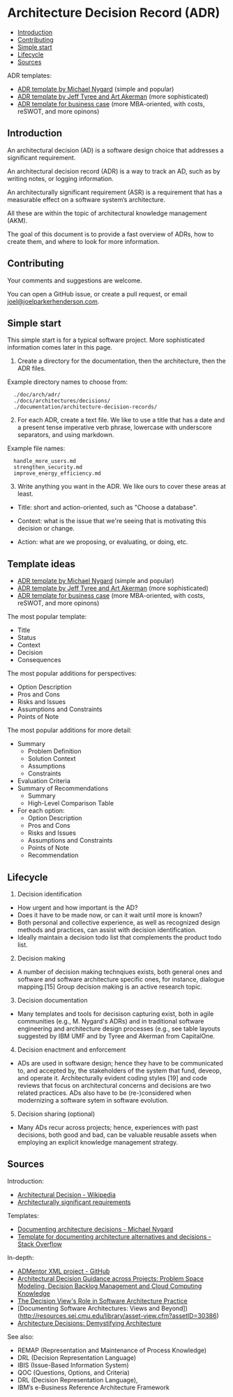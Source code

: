 # Architecture Decision Record (ADR)

* [Introduction](#introduction)
* [Contributing](#contributing)
* [Simple start](#simple)
* [Lifecycle](#lifecycle)
* [Sources](#sources)

ADR templates:

* [ADR template by Michael Nygard](adr_template_by_michael_nygard.md) (simple and popular)
* [ADR template by Jeff Tyree and Art Akerman](adr_template_by_jeff_tyree_and_art_akerman.md) (more sophisticated)
* [ADR template for business case](adr_template_for_business_case.md) (more MBA-oriented, with costs, reSWOT, and more opinons)


<a name="introduction"><h2>Introduction</h2></a>

An architectural decision (AD) is a software design choice that addresses a significant requirement.

An architectural decision record (ADR) is a way to track an AD, such as by writing notes, or logging information.

An architecturally significant requirement (ASR) is a requirement that has a measurable effect on a software system’s architecture.

All these are within the topic of architectural knowledge management (AKM).

The goal of this document is to provide a fast overview of ADRs, how to create them, and where to look for more information.


<a name="contributing"><h2>Contributing</h2></a>

Your comments and suggestions are welcome.

You can open a GitHub issue, or create a pull request, or email joel@joelparkerhenderson.com.


<a name="implementation"><h2>Simple start</h2></a>

This simple start is for a typical software project. More sophisticated information comes later in this page.

1. Create a directory for the documentation, then the architecture, then the ADR files.

  Example directory names to choose from:

      ./doc/arch/adr/
      ./docs/architectures/decisions/
      ./documentation/architecture-decision-records/

2. For each ADR, create a text file. We like to use a title that has a date and a present tense imperative verb phrase, lowercase with underscore separators, and using markdown.

  Example file names:

      handle_more_users.md
      strengthen_security.md
      improve_energy_efficiency.md

3. Write anything you want in the ADR. We like ours to cover these areas at least.


  * Title: short and action-oriented, such as "Choose a database".

  * Context: what is the issue that we're seeing that is motivating this decision or change.

  * Action: what are we proposing, or evaluating, or doing, etc.


<a name="template-alternatives"><h2>Template ideas</h2></a>

* [ADR template by Michael Nygard](adr_template_by_michael_nygard.md) (simple and popular)
* [ADR template by Jeff Tyree and Art Akerman](adr_template_by_jeff_tyree_and_art_akerman.md) (more sophisticated)
* [ADR template for business case](adr_template_for_business_case.md) (more MBA-oriented, with costs, reSWOT, and more opinons)

The most popular template:

* Title
* Status
* Context
* Decision
* Consequences

The most popular additions for perspectives:

* Option Description
* Pros and Cons
* Risks and Issues
* Assumptions and Constraints
* Points of Note

The most popular additions for more detail:

* Summary
  * Problem Definition
  * Solution Context
  * Assumptions
  * Constraints
* Evaluation Criteria
* Summary of Recommendations
  * Summary
  * High-Level Comparison Table
* For each option:
  * Option Description
  * Pros and Cons
  * Risks and Issues
  * Assumptions and Constraints
  * Points of Note
  * Recommendation


<a name="lifecycle"><h2>Lifecycle</h2></a>

1. Decision identification

  * How urgent and how important is the AD?
  * Does it have to be made now, or can it wait until more is known?
  * Both personal and collective experience, as well as recognized design methods and practices, can assist with decision identification.
  * Ideally maintain a decision todo list that complements the product todo list.

2. Decision making

  * A number of decision making technqiues exists, both general ones and software and software architecture specific ones, for instance, dialogue mapping.[15] Group decision making is an active research topic.

3. Decision documentation

  * Many templates and tools for decisison capturing exist, both in agile communities (e.g., M. Nygard's ADRs) and in traditional software engineering and architecture design processes (e.g., see table layouts suggested by IBM UMF and by Tyree and Akerman from CapitalOne.

4. Decision enactment and enforcement

  * ADs are used in software design; hence they have to be communicated to, and accepted by, the stakeholders of the system that fund, deveop, and operate it. Architecturally evident coding styles [19] and code reviews that focus on architectural concerns and decisions are two related practices. ADs also have to be (re-)considered when modernizing a software sytem in software evolution.

5. Decision sharing (optional)

  * Many ADs recur across projects; hence, experiences with past decisions, both good and bad, can be valuable reusable assets when employing an explicit knowledge management strategy.


<a name="sources"><h2>Sources</h2></a>

Introduction:

* [Architectural Decision - Wikipedia](https://en.wikipedia.org/wiki/Architectural_decision)
* [Architecturally significant requirements](https://en.wikipedia.org/wiki/Architecturally_significant_requirements)

Templates:

* [Documenting architecture decisions - Michael Nygard](http://thinkrelevance.com/blog/2011/11/15/documenting-architecture-decisions)
* [Template for documenting architecture alternatives and decisions - Stack Overflow](http://stackoverflow.com/questions/7104735/template-for-documenting-architecture-alternatives-and-decisions)

In-depth:

* [ADMentor XML project - GitHub](https://github.com/IFS-HSR/ADMentor)
* [Architectural Decision Guidance across Projects: Problem Space Modeling, Decision Backlog Management and Cloud Computing Knowledge](https://www.ifs.hsr.ch/fileadmin/user_upload/customers/ifs.hsr.ch/Home/projekte/ADMentor-WICSA2015ubmissionv11nc.pdf)
* [The Decision View's Role in Software Architecture Practice](https://www.computer.org/csdl/mags/so/2009/02/mso2009020036-abs.html)
* [Documenting Software Architectures: Views and Beyond])(http://resources.sei.cmu.edu/library/asset-view.cfm?assetID=30386)
* [Architecture Decisions: Demystifying Architecture](https://www.utdallas.edu/~chung/SA/zz-Impreso-architecture_decisions-tyree-05.pdf)

See also:

* REMAP (Representation and Maintenance of Process Knowledge)
* DRL (Decision Representation Language) 
* IBIS (Issue-Based Information System)
* QOC (Questions, Options, and Criteria)
* DRL (Decision Representation Language), 
* IBM’s e-Business Reference Architecture Framework
